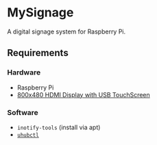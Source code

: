 # MySignage
A digital signage system for Raspberry Pi.

## Requirements
### Hardware
- Raspberry Pi
- [800x480 HDMI Display with USB TouchScreen](https://www.seeedstudio.com/5-Inch-HDMI-Display-with-USB-TouchScreen-p-2638.html)

### Software
- `inotify-tools` (install via apt)
- [`uhubctl`](https://github.com/mvp/uhubctl)
